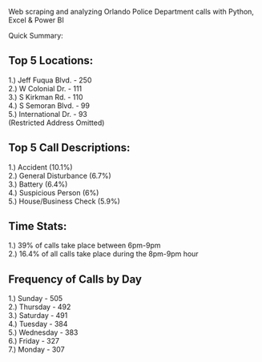Web scraping and analyzing Orlando Police Department calls with Python, Excel & Power BI

Quick Summary:

## Top 5 Locations:  
1.) Jeff Fuqua Blvd. - 250  
2.) W Colonial Dr. - 111  
3.) S Kirkman Rd. - 110  
4.) S Semoran Blvd. - 99  
5.) International Dr. - 93  
(Restricted Address Omitted)

## Top 5 Call Descriptions:  
1.) Accident (10.1%)  
2.) General Disturbance (6.7%)  
3.) Battery (6.4%)  
4.) Suspicious Person (6%)  
5.) House/Business Check (5.9%)  

## Time Stats:  
1.) 39% of calls take place between 6pm-9pm  
2.) 16.4% of all calls take place during the 8pm-9pm hour

## Frequency of Calls by Day
1.) Sunday - 505  
2.) Thursday - 492  
3.) Saturday - 491  
4.) Tuesday - 384  
5.) Wednesday - 383  
6.) Friday - 327  
7.) Monday - 307

